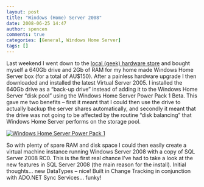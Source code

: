 ```yaml
---
layout: post
title: "Windows (Home) Server 2008"
date: 2008-06-25 14:47
author: spencen
comments: true
categories: [General, Windows Home Server]
tags: []
---
```



Last weekend I went down to the [local (geek) hardware store](http://www.allneeds.com.au) and bought myself a 640Gb drive and 2Gb of RAM for my home made Windows Home Server box (for a total of AU$150). After a painless hardware upgrade I then downloaded and installed the latest Virtual Server 2005. I installed the 640Gb drive as a “back-up drive” instead of adding it to the Windows Home Server “disk pool” using the Windows Home Server Power Pack 1 Beta. This gave me two benefits – first it meant that I could then use the drive to actually backup the server shares automatically, and secondly it meant that the drive was not going to be affected by the routine “disk balancing” that Windows Home Server performs on the storage pool.
  

<a href="http://blog.spencen.com/images/83489-72989/Windows%20Home%20Server%20Power%20Pack%201_2.png">![Windows Home Server Power Pack 1](http://blog.spencen.com/images/83489-72989/Windows%20Home%20Server%20Power%20Pack%201_thumb.png "Windows Home Server Power Pack 1")</a> 
  

So with plenty of spare RAM and disk space I could then easily create a virtual machine instance running Windows Server 2008 with a copy of SQL Server 2008 RC0. This is the first real chance I’ve had to take a look at the new features in SQL Server 2008 (the main reason for the install). Initial thoughts… new DataTypes – nice! Built in Change Tracking in conjunction with ADO.NET Sync Services… funky!



